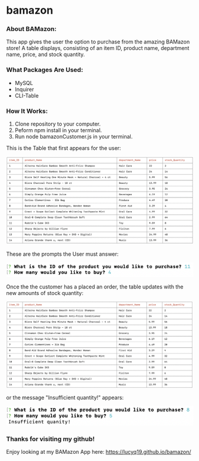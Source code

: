 # bamazon

### About BAMazon:

This app gives the user the option to purchase from the amazing BAMazon store!  A table displays, consisting of an item ID, product name, department name, price, and stock quantity.

### What Packages Are Used:
* MySQL
* Inquirer
* CLI-Table

### How It Works:

1. Clone repository to your computer.
2. Peform npm install in your terminal.
3. Run node bamazonCustomer.js in your terminal.

This is the Table that first appears for the user:

![Image of BAMazon Customer Application Table](./images/BAMazonCustomerApplicationTable.png)

These are the prompts the User must answer:

![Image of BAMazon Customer Prompts](./images/BAMazonCustomerPrompts.png)

Once the the customer has a placed an order, the table updates with the new amounts of stock quantity:

![Image of BAMazon Insufficient Quantity Message](./images/BAMazonUpdateTable.png)


or the message "Insufficient quantity!" appears:

![Image of BAMazon Insufficient Quantity Message](./images/BAMazonInsufficientQuantityMessage.png)


### Thanks for visiting my github!

Enjoy looking at my BAMazon App here: https://lucyq19.github.io/bamazon/